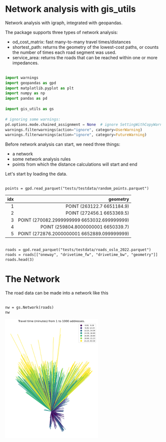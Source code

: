 # Network analysis with gis_utils

Network analysis with igraph, integrated with geopandas.

The package supports three types of network analysis:

- od_cost_matrix: fast many-to-many travel times/distances
- shortest_path: returns the geometry of the lowest-cost paths,
  or counts the number of times each road segment was used.
- service_area: returns the roads that can be reached within one or more impedances.

```python

import warnings
import geopandas as gpd
import matplotlib.pyplot as plt
import numpy as np
import pandas as pd

import gis_utils as gs

# ignoring some warnings:
pd.options.mode.chained_assignment = None  # ignore SettingWithCopyWarning for now
warnings.filterwarnings(action="ignore", category=UserWarning)
warnings.filterwarnings(action="ignore", category=FutureWarning)

```

Before network analysis can start, we need three things:

- a network
- some network analysis rules
- points from which the distance calculations will start and end

Let's start by loading the data.

```

points = gpd.read_parquet("tests/testdata/random_points.parquet")

```

| idx |                                    geometry |
| --: | ------------------------------------------: |
|   1 |                  POINT (263122.7 6651184.9) |
|   2 |                  POINT (272456.1 6653369.5) |
|   3 | POINT (270082.2999999999 6653032.699999999) |
|   4 |         POINT (259804.8000000001 6650339.7) |
|   5 | POINT (272876.2000000001 6652889.099999999) |

```

roads = gpd.read_parquet("tests/testdata/roads_oslo_2022.parquet")
roads = roads[["oneway", "drivetime_fw", "drivetime_bw", "geometry"]]
roads.head(3)

```

# The Network

The road data can be made into a network like this

```

nw = gs.Network(roads)
nw

```

<img src="./tests/demo_files/demo_22_0.png" width="300"/>

```



```
